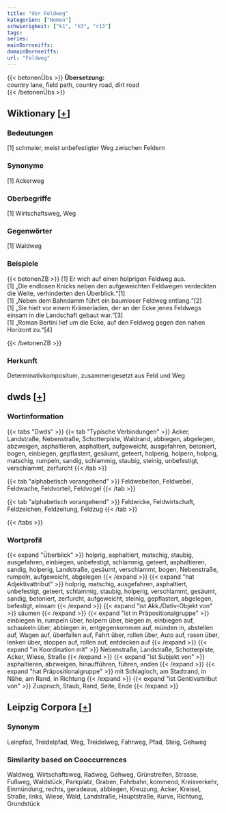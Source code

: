 ```yaml
---
title: "der Feldweg"
kategorien: ["Nomen"]
schwierigkeit: ["k1", "h3", "r13"]
tags:
series:
mainDornseiffs:
domainDornseiffs:
url: "Feldweg"
---
```


{{< betonenÜbs >}}
**Übersetzung:**  
country lane, field path, country road, dirt road  
{{< /betonenÜbs >}}

## Wiktionary [[+](https://de.wiktionary.org/wiki/Feldweg)]

### Bedeutungen
[1] schmaler, meist unbefestigter Weg zwischen Feldern  

### Synonyme
[1] Ackerweg  

### Oberbegriffe
[1] Wirtschaftsweg, Weg  

### Gegenwörter
[1] Waldweg  

### Beispiele
{{< betonenZB >}}
[1] Er wich auf einen holprigen Feldweg aus.  
[1] „Die endlosen Knicks neben den aufgeweichten Feldwegen verdeckten die Weite, verhinderten den Überblick.“[1]  
[1] „Neben dem Bahndamm führt ein baumloser Feldweg entlang.“[2]  
[1] „Sie hielt vor einem Krämerladen, der an der Ecke jenes Feldwegs einsam in die Landschaft gebaut war.“[3]  
[1] „Roman Bertini lief um die Ecke, auf den Feldweg gegen den nahen Horizont zu.“[4]  

{{< /betonenZB >}}
### Herkunft
Determinativkompositum, zusammengesetzt aus Feld und Weg  



## dwds [[+](https://www.dwds.de/wb/Feldweg)]

### Wortinformation
{{< tabs "Dwds" >}}
{{< tab "Typische Verbindungen" >}}
Acker, Landstraße, Nebenstraße, Schotterpiste, Waldrand, abbiegen, abgelegen, abzweigen, asphaltieren, asphaltiert, aufgeweicht, ausgefahren, betoniert, bogen, einbiegen, gepflastert, gesäumt, geteert, holperig, holpern, holprig, matschig, rumpeln, sandig, schlammig, staubig, steinig, unbefestigt, verschlammt, zerfurcht
{{< /tab >}}

{{< tab "alphabetisch vorangehend" >}}
Feldwebelton, Feldwebel, Feldwache, Feldvorteil, Feldvogel
{{< /tab >}}

{{< tab "alphabetisch vorangehend" >}}
Feldwicke, Feldwirtschaft, Feldzeichen, Feldzeitung, Feldzug
{{< /tab >}}

{{< /tabs >}}

### Wortprofil
{{< expand "Überblick" >}} holprig, asphaltiert, matschig, staubig, ausgefahren, einbiegen, unbefestigt, schlammig, geteert, asphaltieren, sandig, holperig, Landstraße, gesäumt, verschlammt, bogen, Nebenstraße, rumpeln, aufgeweicht, abgelegen {{< /expand >}}
{{< expand "hat Adjektivattribut" >}} holprig, matschig, ausgefahren, asphaltiert, unbefestigt, geteert, schlammig, staubig, holperig, verschlammt, gesäumt, sandig, betoniert, zerfurcht, aufgeweicht, steinig, gepflastert, abgelegen, befestigt, einsam {{< /expand >}}
{{< expand "ist Akk./Dativ-Objekt von" >}} säumen {{< /expand >}}
{{< expand "ist in Präpositionalgruppe" >}} einbiegen in, rumpeln über, holpern über, biegen in, einbiegen auf, schaukeln über, abbiegen in, entgegenkommen auf, münden in, abstellen auf, Wagen auf, überfallen auf, Fahrt über, rollen über, Auto auf, rasen über, lenken über, stoppen auf, rollen auf, entdecken auf {{< /expand >}}
{{< expand "in Koordination mit" >}} Nebenstraße, Landstraße, Schotterpiste, Acker, Wiese, Straße {{< /expand >}}
{{< expand "ist Subjekt von" >}} asphaltieren, abzweigen, hinaufführen, führen, enden {{< /expand >}}
{{< expand "hat Präpositionalgruppe" >}} mit Schlagloch, am Stadtrand, in Nähe, am Rand, in Richtung {{< /expand >}}
{{< expand "ist Genitivattribut von" >}} Zuspruch, Staub, Rand, Seite, Ende {{< /expand >}}

## Leipzig Corpora [[+](https://corpora.uni-leipzig.de/en/res?word=Feldweg&corpusId=deu_newscrawl-public_2018)]


### Synonym
Leinpfad, Treidelpfad, Weg, Treidelweg, Fahrweg, Pfad, Steig, Gehweg


### Similarity based on Cooccurrences
Waldweg, Wirtschaftsweg, Radweg, Gehweg, Grünstreifen, Strasse, Fußweg, Waldstück, Parkplatz, Graben, Fahrbahn, kommend, Kreisverkehr, Einmündung, rechts, geradeaus, abbiegen, Kreuzung, Acker, Kreisel, Straße, links, Wiese, Wald, Landstraße, Hauptstraße, Kurve, Richtung, Grundstück

